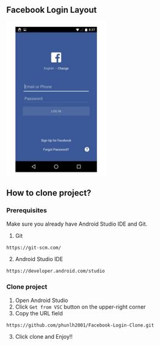 ## Facebook Login Layout

![image](./facebook-login.png)

## How to clone project?

### Prerequisites
Make sure you already have Android Studio IDE and Git.

1. Git
```bash
https://git-scm.com/
```
2. Android Studio IDE
```bash
https://developer.android.com/studio
```

### Clone project
1. Open Android Studio
2. Click `Get from VSC` button on the upper-right corner
3. Copy the URL field
```bash
https://github.com/phunlh2001/Facebook-Login-Clone.git
```
3. Click clone and Enjoy!!